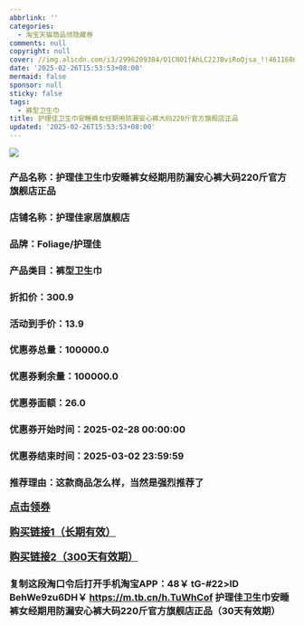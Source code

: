 ```yaml
---
abbrlink: ''
categories:
  - 淘宝天猫商品领隐藏券
comments: null
copyright: null
cover: //img.alicdn.com/i3/2996209384/O1CN01fAhLC22JBviRoQjsa_!!4611686018427381480-0-item_pic.jpg
date: '2025-02-26T15:53:53+08:00'
mermaid: false
sponsor: null
sticky: false
tags:
  - 裤型卫生巾
title: 护理佳卫生巾安睡裤女经期用防漏安心裤大码220斤官方旗舰店正品
updated: '2025-02-26T15:53:53+08:00'
--- 
```


![](//img.alicdn.com/i3/2996209384/O1CN01fAhLC22JBviRoQjsa_!!4611686018427381480-0-item_pic.jpg)

### 产品名称：护理佳卫生巾安睡裤女经期用防漏安心裤大码220斤官方旗舰店正品
### 店铺名称：护理佳家居旗舰店
### 品牌：Foliage/护理佳
### 产品类目：裤型卫生巾
### 折扣价：300.9
### 活动到手价：13.9
### 优惠券总量：100000.0
### 优惠券剩余量：100000.0
### 优惠券面额：26.0
### 优惠券开始时间：2025-02-28 00:00:00	
### 优惠券结束时间：2025-03-02 23:59:59	
### 推荐理由：这款商品怎么样，当然是强烈推荐了

<p style="font-size: 18px; font-weight: bold;">
  <a href="https://uland.taobao.com/coupon/edetail?e=pTQ%2FAgppsr2lhHvvyUNXZfh8CuWt5YH5OVuOuRD5gLJMmdsrkidbOWBzzpT26idJE090Nx7PyndDCtorwalZPH2c2sHontFelsnqoxScJQmVE1zRUn3%2BMIHmoL5zYUawRSHvQe2jOLZ9pbNCYX0I%2BPP%2BWUTgK%2F%2B0I%2BtaUgbudUxA%2B536asYsLWVfKa%2BhVnNDKFCI3PCVVUqfhSRFOhGu9ZjB6TX2HR3QQ5WKStDdyeTLAJho1Tgm24y1rRo98IyIzxHHRjXbSzC3GXpSbfs48kE06r1YpPeK0jtvG5smCMF8j5a32E5Y2l04lWipxfa5swDhlpaMEawCGruttYDvNg%3D%3D&traceId=21665f9817407225954674899d132c&union_lens=lensId%3AOPT%401740722611%40212b76d2_0e82_1954b272491_22c0%4001%40eyJmbG9vcklkIjo3MzM1NH0ie" target="_blank">点击领券</a>
</p>
<p style="font-size: 18px; font-weight: bold;">
  <a href="https://s.click.taobao.com/t?e=m%3D2%26s%3DUpR660PNjchw4vFB6t2Z2ueEDrYVVa64K7Vc7tFgwiHjf2vlNIV67kyLuerTQxoGtTN3K9waqqj3ID%2FV1RqsF4wnCJeELi4I%2FIEn%2BS1IjHAB0ghlTd7WlZVm%2FOAUUFw71qrpxiwMoCNxc1AtbZGVSxdHY%2B2WfXbVeBysCZSJLvALZMqoQW%2BfuKGzo1lVxIio8zM9TMAEqDzb0T9baD%2FOnDGCR107ShEAYxmQ3wI4HXIzwB0LDseeWAuaoW1oZBonjCYtYGASbzRUrFwjXfRKMROfYmExpA2104bt%2FCh0HCbItwv4kaRBzyXGplZQRQmaCCwPdonooN4%3D" target="_blank">购买链接1（长期有效）</a>
</p>
<p style="font-size: 18px; font-weight: bold;">
  <a href="https://s.click.taobao.com/WEZMRYs" target="_blank">购买链接2（300天有效期）</a>
</p>

### 复制这段淘口令后打开手机淘宝APP：48￥ tG-#22>lD BehWe9zu6DH￥ https://m.tb.cn/h.TuWhCof  护理佳卫生巾安睡裤女经期用防漏安心裤大码220斤官方旗舰店正品（30天有效期）
